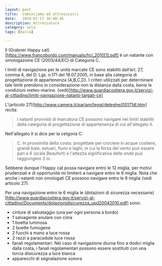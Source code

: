 ```yaml
---
layout: post
title:  Cominciamo ad attrezzzarci
date:   2019-01-17 16:40:16
description: Attrezzatura
category: vela
tags: [barca]

---
```


Il (Grabner Happy cat)[https://www.francobordo.com/manuals/hcl_2010[1].pdf] è un natante con omologazoine CE (2003/44/EC) di Categoria C.

I limiti di navigazione per le unità marcate CE sono stabiliti dall’art. 27, comma 4, del D. Lgs.​​ n.171 del 18.07.2005, in base alla categoria di progettazione di appartenenza (A,B,C,D). I criteri utilizzati per determinare tale limiti prendono in considerazione non la distanza dalla costa, bensì le condizioni meteo-marine. (vedi)[http://www.guardiacostiera.gov.it/servizi-al-cittadino/limiti-navigazione-natanti-targati-ce]

L'(articolo 27)[http://www.camera.it/parlam/leggi/deleghe/05171dl.htm] recita: 

> I natanti provvisti di marcatura CE possono navigare nei limiti stabiliti dalla categoria di progettazione di appartenenza di cui all'allegato II.

Nell'allegato II si dice per la cetgoria C:

> C. In prossimità della costa: progettate per crociere in acque costiere, grandi baie, estuari, fiumi e laghi, in cui la forza del vento può essere pari a 6 (scala Beaufort) e l'altezza significativa delle onde può raggiungere 2 m.

Sebbene dunque l'Happy cat possa navigare entro le 12 miglia, per motivi prudenziali e di opportunità mi limiterò a navigare entro le 6 miglia. Nota che anche i natanti non omologati CE possono navigare entro le 6 miglia (vedi articolo 27).

Per una navigazione entro le 6 miglia le (dotazioni di sicurezza necessarie)[http://www.guardiacostiera.gov.it/servizi-al-cittadino/Documents/dotazionidisicurezza_upd20042010.pdf] sono:

* cinture di salvataggio (una per ogni persona a bordo)
* 1 salvagente anulare con cima
* 1 boetta luminosa
* 2 boette fumogene
* 2 fuochi a mano a luce rossa
* 2 razzi a paracadute luce rossa
* fanali regolamentari. Nel caso di navigazione diurna  fino a dodici  miglia dalla costa, i fanali regolamentari possono essere sostituiti con  una torcia disicurezza a luce bianca
* apparecchi di segnalazione sonora

